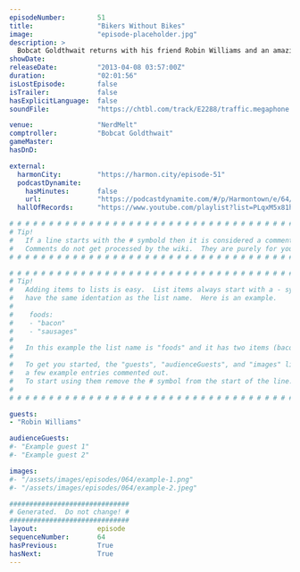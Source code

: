 ```yaml
---
episodeNumber:        51
title:                "Bikers Without Bikes"
image:                "episode-placeholder.jpg"
description: >
  Bobcat Goldthwait returns with his friend Robin Williams and an amazingly sad story from a very dark carnival. Then, Robin and Bobcat leave, and it's kind of hard to follow them, so Mayor Harmon plays D&D and talks to a girl about sexism or something.
showDate:             
releaseDate:          "2013-04-08 03:57:00Z"
duration:             "02:01:56"
isLostEpisode:        false
isTrailer:            false
hasExplicitLanguage:  false
soundFile:            "https://chtbl.com/track/E2288/traffic.megaphone.fm/STA7440364615.mp3?updated=1554501262"

venue:                "NerdMelt"
comptroller:          "Bobcat Goldthwait"
gameMaster:           
hasDnD:               

external:
  harmonCity:         "https://harmon.city/episode-51"
  podcastDynamite:
    hasMinutes:       false
    url:              "https://podcastdynamite.com/#/p/Harmontown/e/64/51"
  hallOfRecords:      "https://www.youtube.com/playlist?list=PLqxM5x81hNObKfo-D3a29bb2tEC0q1KlN"

# # # # # # # # # # # # # # # # # # # # # # # # # # # # # # # # # # # # # # # # # # # # #
# Tip!
#   If a line starts with the # symbold then it is considered a comment.
#   Comments do not get processed by the wiki.  They are purely for your information.
# # # # # # # # # # # # # # # # # # # # # # # # # # # # # # # # # # # # # # # # # # # # #

# # # # # # # # # # # # # # # # # # # # # # # # # # # # # # # # # # # # # # # # # # # # #
# Tip!
#   Adding items to lists is easy.  List items always start with a - symbol and have
#   have the same identation as the list name.  Here is an example.
#
#    foods:
#    - "bacon"
#    - "sausages"
#
#   In this example the list name is "foods" and it has two items (bacon, and sausages).
#
#   To get you started, the "guests", "audienceGuests", and "images" lists below have
#   a few example entries commented out.
#   To start using them remove the # symbol from the start of the line.
#
# # # # # # # # # # # # # # # # # # # # # # # # # # # # # # # # # # # # # # # # # # # # #

guests:
- "Robin Williams"

audienceGuests:
#- "Example guest 1"
#- "Example guest 2"

images:
#- "/assets/images/episodes/064/example-1.png"
#- "/assets/images/episodes/064/example-2.jpeg"

##############################
# Generated.  Do not change! #
##############################
layout:               episode
sequenceNumber:       64
hasPrevious:          True
hasNext:              True
---
```


<!-- The episode description will be rendered here -->

<!-- Add your content BELOW here -->
<!-- vvvvvvvvvvvvvvvvvvvvvvvvvvv -->




<!-- ^^^^^^^^^^^^^^^^^^^^^^^^^^^ -->
<!-- Add your content ABOVE here -->

<!-- The episode gallery will be rendered here -->